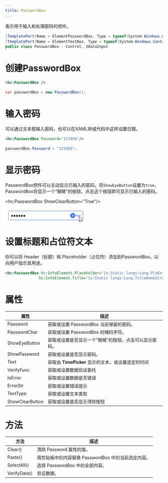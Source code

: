 ```yaml
---
title: PasswordBox
---
```


表示用于输入和处理密码的控件。

``` CS
[TemplatePart(Name = ElementPasswordBox, Type = typeof(System.Windows.Controls.PasswordBox))]
[TemplatePart(Name = ElementTextBox, Type = typeof(System.Windows.Controls.TextBox))]
public class PasswordBox : Control, IDataInput
```

# 创建PasswordBox

``` XML
<hc:PasswordBox />
```

``` CS
var passwordBox = new PasswordBox();
```


# 输入密码

可以通过文本框输入密码，也可以在XAML钟或代码中这样设置日期。

``` XML
<hc:PasswordBox Password="123456"/>
```

``` CS
passwordBox.Password = "123456";
```

# 显示密码

PasswordBox控件可以主动显示已输入的密码。将`ShowEyeButton`设置为`true`，PasswordBox将显示一个“眼睛”的按钮，点击这个按钮即可显示已输入的密码。

<hc:PasswordBox ShowClearButton="True"/>

![PasswordBox](https://raw.githubusercontent.com/HandyOrg/HandyOrgResource/master/HandyControl/Doc/extend_controls/PasswordBox_2.gif)


# 设置标题和占位符文本

你可以将 Header（标题）和 Placeholder（占位符）添加到PasswordBox，以向用户指示其用途。

``` XML
<hc:PasswordBox hc:InfoElement.Placeholder="{x:Static langs:Lang.PlsEnterContent}"
               hc:InfoElement.Title="{x:Static langs:Lang.TitleDemoStr2}"
```




# 属性

| 属性             |   描述             |
| ---------------- | ------------------ |
| Password      | 获取或设置 PasswordBox 当前保留的密码。 |
| PasswordChar      | 获取或设置 PasswordBox 的掩码字符。 |
| ShowEyeButton      | 获取或设置是否显示一个“眼睛”的按钮，点击可以显示密码。 |
| ShowPassword      | 获取或设置是否显示密码。 |
| Text      |  	获取由 **TimePicker** 显示的文本，或设置选定的时间 |
| VerifyFunc        | 获取或设置数据验证委托           |
| IsError           | 获取或设置数据是否错误           |
| ErrorStr    | 获取或设置错误提示           |
| TextType | 获取或设置文本类型       |
| ShowClearButton | 获取或设置是否显示清除按钮       |

# 方法

| 方法             |  描述              |
| ---------------- | ------------------ |
| Clear()    | 清除 Password 属性的值。 |
| Paste()      | 用剪贴板中的内容替换 PasswordBox 中的当前选定内容。 |
| SelectAll()     | 选择 PasswordBox 中的全部内容。 |
| VerifyData()      | 验证数据。 |

